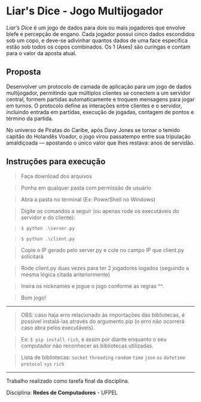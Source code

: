 # Liar's Dice - Jogo Multijogador

*Liar’s Dice* é um jogo de dados para dois ou mais jogadores que envolve blefe e percepção de engano. Cada jogador possui cinco dados escondidos sob um copo, e deve-se adivinhar quantos dados de uma face específica estão sob todos os copos combinados. Os 1 (Ases) são curingas e contam para o valor da aposta atual.

## Proposta
Desenvolver um protocolo de camada de aplicação para um jogo de dados multijogador, permitindo que múltiplos clientes se conectem a um servidor central, formem partidas automaticamente e troquem mensagens para jogar em turnos. O protocolo define as interações entre clientes e o servidor, incluindo entrada em partidas, execução de jogadas, contagem de pontos e término da partida.

No universo de Piratas do Caribe, após Davy Jones se tornar o temido capitão do Holandês Voador, o jogo virou passatempo entre sua tripulação amaldiçoada — apostando o único valor que lhes restava: anos de servidão.


## Instruções para execução
> Faça download dos arquivos

> Ponha em qualquer pasta com permissão de usuário

> Abra a pasta no terminal (Ex: PowerShell no Windows)

> Digite os comandos a seguir (ou apenas rode os executáveis do servidor e do cliente):

> ```$ python .\server.py```

> ```$ python .\client.py```

> Copie o IP gerado pelo server.py e cole no campo IP que client.py solicitará

> Rode client.py duas vezes para ter 2 jogadores logados (seguindo a mesma lógica citada anteriormente)

> Insira os nicknames e jogue o jogo conforme as regras ^^.

> Bom jogo!

---

> OBS: caso haja erro relacionado às importações das bibliotecas, é possível instalá-las através do argumento pip (o erro não ocorrerá caso abra pelos executáveis).

> Ex: ```$ pip install rich```, e assim por diante enquanto o seu computador não reconhecer as bibliotecas utilizadas.

> Lista de bibliotecas:
```socket``` ```threading``` ```random``` ```time``` ```json``` ```os``` ```datetime``` ```protocol``` ```sys``` ```rich```

---
Trabalho realizado como tarefa final da disciplina.

Disciplina: **Redes de Computadores** - UFPEL
